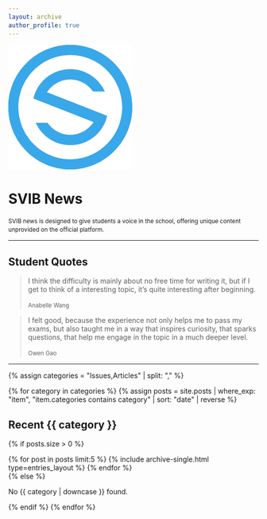 ```yaml
---
layout: archive
author_profile: true
---
```


![SVIB News logo](/assets/images/logo-250x250.png)

# SVIB News

<small>SVIB news is designed to give students a voice in the school, offering unique content unprovided on the official platform.</small>

-----

## Student Quotes

> I think the difficulty is mainly about no free time for writing it, but if I get to think of a interesting topic, it’s quite interesting after beginning.
>
> <small>Anabelle Wang</small>

> I felt good, because the experience not only helps me to pass my exams, but also taught me in a way that inspires curiosity, that sparks questions, that help me engage in the topic in a much deeper level.
>
> <small>Owen Gao</small>

-----

{% assign categories = "Issues,Articles" | split: "," %}

{% for category in categories %}
{% assign posts = site.posts | where_exp: "item", "item.categories contains category" | sort: "date" | reverse %}
## Recent {{ category }}
{% if posts.size > 0 %}
<div class="entries-list">
{% for post in posts limit:5 %}
{% include archive-single.html type=entries_layout %} 
{% endfor %}
</div>
{% else %}
<p>No {{ category | downcase }} found.</p>
{% endif %}
{% endfor %}
